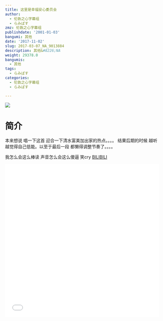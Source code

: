 ```yaml
---
title: 这里是幸福安心委员会
author:
  - 伦敦之心字幕组
  - らみぱす
zmz: 伦敦之心字幕组
publishdate: '2001-01-03'
bangumi: 其他
date: '2017-11-02'
slug: 2017-03-07_NA_9013884
description: 其他&#8226;NA
weight: 29378.0
bangumis:
  - 其他
tags:
  - らみぱす
categories:
  - 伦敦之心字幕组
  - らみぱす

---
```

![](https://i.imgur.com/6BptFO4.png)
# 简介  
本来想说 唱一下这首 迎合一下清水富美加出家的热点。。。。 
结果后期的时候 越听越觉得自己低能。以至于最后一段 都懒得调整节奏了。。。。

我怎么会这么棒读
声音怎么会这么傻逼  笑cry
  [BILIBILI](https://www.bilibili.com/video/av9013884/)

  <iframe src="//www.bilibili.com/html/html5player.html?cid=14885017&aid=9013884" width="100%" height="500" frameborder="0" allowfullscreen="allowfullscreen"></iframe>

